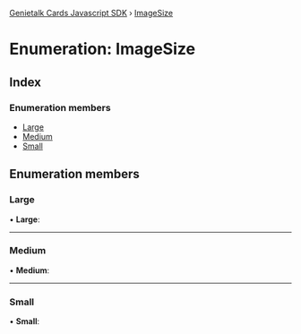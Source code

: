 [Genietalk Cards Javascript SDK](../README.md) › [ImageSize](imagesize.md)

# Enumeration: ImageSize

## Index

### Enumeration members

* [Large](imagesize.md#large)
* [Medium](imagesize.md#medium)
* [Small](imagesize.md#small)

## Enumeration members

###  Large

• **Large**:

___

###  Medium

• **Medium**:

___

###  Small

• **Small**:
